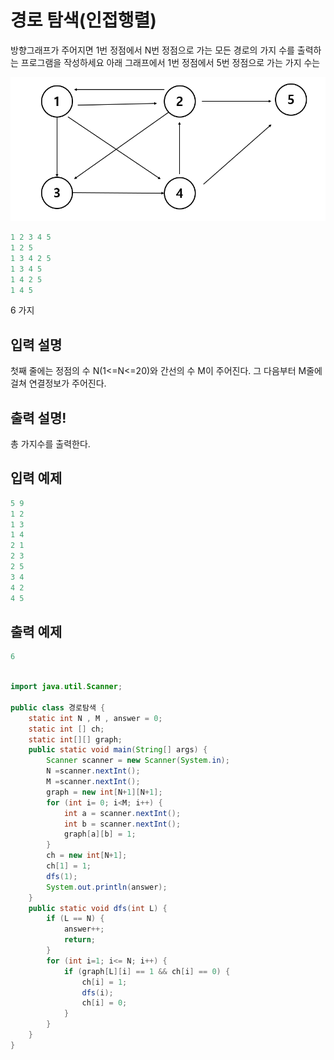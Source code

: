 # 경로 탐색(인접행렬)

방향그래프가 주어지면 1번 정점에서 N번 정점으로 가는 모든 경로의 가지 수를 출력하는 프로그램을
작성하세요 아래 그래프에서 1번 정점에서 5번 정점으로 가는 가지 수는 

![img.png](img.png)

```java
1 2 3 4 5
1 2 5
1 3 4 2 5
1 3 4 5
1 4 2 5
1 4 5
```

6 가지

## 입력 설명
첫째 줄에는 정점의 수 N(1<=N<=20)와 간선의 수 M이 주어진다. 그 다음부터 M줄에 걸쳐 연결정보가 주어진다.

## 출력 설명!

총 가지수를 출력한다.

## 입력 예제

````java
5 9
1 2
1 3
1 4
2 1
2 3
2 5
3 4
4 2
4 5
````

## 출력 예제

```java
6
```


```java

import java.util.Scanner;

public class 경로탐색 {
    static int N , M , answer = 0;
    static int [] ch;
    static int[][] graph;
    public static void main(String[] args) {
        Scanner scanner = new Scanner(System.in);
        N =scanner.nextInt();
        M =scanner.nextInt();
        graph = new int[N+1][N+1];
        for (int i= 0; i<M; i++) {
            int a = scanner.nextInt();
            int b = scanner.nextInt();
            graph[a][b] = 1;
        }
        ch = new int[N+1];
        ch[1] = 1;
        dfs(1);
        System.out.println(answer);
    }
    public static void dfs(int L) {
        if (L == N) {
            answer++;
            return;
        }
        for (int i=1; i<= N; i++) {
            if (graph[L][i] == 1 && ch[i] == 0) {
                ch[i] = 1;
                dfs(i);
                ch[i] = 0;
            }
        }
    }
}
```